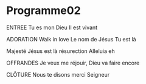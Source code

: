 # Programme02

ENTREE
Tu es mon Dieu
Il est vivant

ADORATION
Walk in love
Le nom de Jésus
Tu est là

Majesté
Jésus est là résurection
Alleluia eh

OFFRANDES
Je veux me réjouir, Dieu va faire encore

CLÔTURE
Nous te disons merci Seigneur
